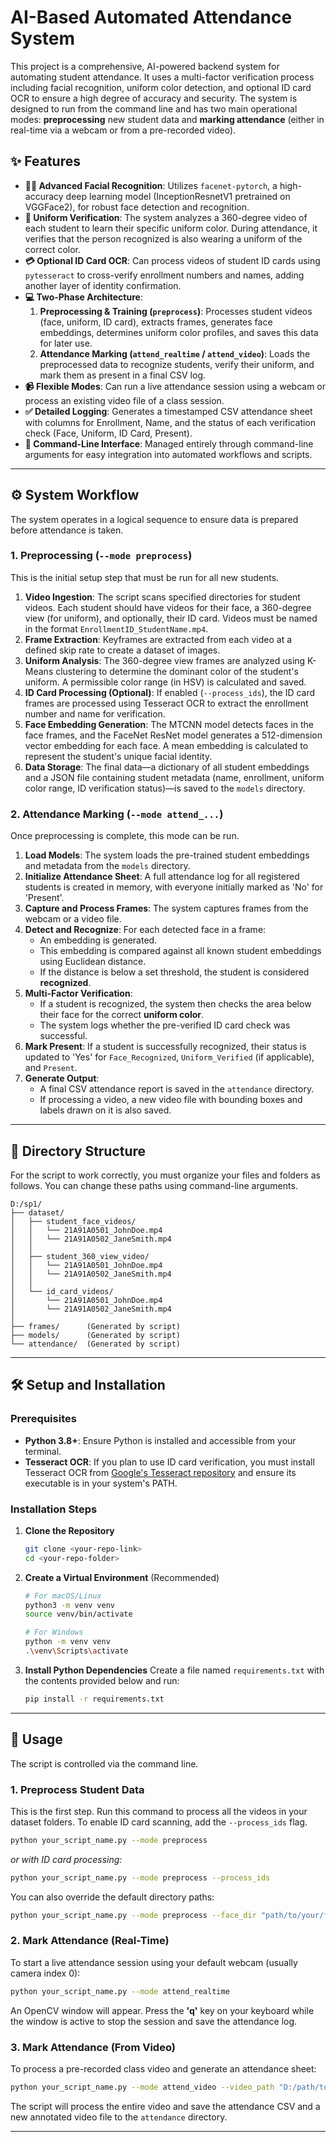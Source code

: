 # AI-Based Automated Attendance System

This project is a comprehensive, AI-powered backend system for automating student attendance. It uses a multi-factor verification process including facial recognition, uniform color detection, and optional ID card OCR to ensure a high degree of accuracy and security. The system is designed to run from the command line and has two main operational modes: **preprocessing** new student data and **marking attendance** (either in real-time via a webcam or from a pre-recorded video).


## ✨ Features

-   **👨‍🎓 Advanced Facial Recognition**: Utilizes `facenet-pytorch`, a high-accuracy deep learning model (InceptionResnetV1 pretrained on VGGFace2), for robust face detection and recognition.
-   **👕 Uniform Verification**: The system analyzes a 360-degree video of each student to learn their specific uniform color. During attendance, it verifies that the person recognized is also wearing a uniform of the correct color.
-   **💳 Optional ID Card OCR**: Can process videos of student ID cards using `pytesseract` to cross-verify enrollment numbers and names, adding another layer of identity confirmation.
-   **💻 Two-Phase Architecture**:
    1.  **Preprocessing & Training (`preprocess`)**: Processes student videos (face, uniform, ID card), extracts frames, generates face embeddings, determines uniform color profiles, and saves this data for later use.
    2.  **Attendance Marking (`attend_realtime` / `attend_video`)**: Loads the preprocessed data to recognize students, verify their uniform, and mark them as present in a final CSV log.
-   **📹 Flexible Modes**: Can run a live attendance session using a webcam or process an existing video file of a class session.
-   **✅ Detailed Logging**: Generates a timestamped CSV attendance sheet with columns for Enrollment, Name, and the status of each verification check (Face, Uniform, ID Card, Present).
-   **🚀 Command-Line Interface**: Managed entirely through command-line arguments for easy integration into automated workflows and scripts.

---

## ⚙️ System Workflow

The system operates in a logical sequence to ensure data is prepared before attendance is taken.

### 1. Preprocessing (`--mode preprocess`)

This is the initial setup step that must be run for all new students.

1.  **Video Ingestion**: The script scans specified directories for student videos. Each student should have videos for their face, a 360-degree view (for uniform), and optionally, their ID card. Videos must be named in the format `EnrollmentID_StudentName.mp4`.
2.  **Frame Extraction**: Keyframes are extracted from each video at a defined skip rate to create a dataset of images.
3.  **Uniform Analysis**: The 360-degree view frames are analyzed using K-Means clustering to determine the dominant color of the student's uniform. A permissible color range (in HSV) is calculated and saved.
4.  **ID Card Processing (Optional)**: If enabled (`--process_ids`), the ID card frames are processed using Tesseract OCR to extract the enrollment number and name for verification.
5.  **Face Embedding Generation**: The MTCNN model detects faces in the face frames, and the FaceNet ResNet model generates a 512-dimension vector embedding for each face. A mean embedding is calculated to represent the student's unique facial identity.
6.  **Data Storage**: The final data—a dictionary of all student embeddings and a JSON file containing student metadata (name, enrollment, uniform color range, ID verification status)—is saved to the `models` directory.

### 2. Attendance Marking (`--mode attend_...`)

Once preprocessing is complete, this mode can be run.

1.  **Load Models**: The system loads the pre-trained student embeddings and metadata from the `models` directory.
2.  **Initialize Attendance Sheet**: A full attendance log for all registered students is created in memory, with everyone initially marked as 'No' for 'Present'.
3.  **Capture and Process Frames**: The system captures frames from the webcam or a video file.
4.  **Detect and Recognize**: For each detected face in a frame:
    -   An embedding is generated.
    -   This embedding is compared against all known student embeddings using Euclidean distance.
    -   If the distance is below a set threshold, the student is considered **recognized**.
5.  **Multi-Factor Verification**:
    -   If a student is recognized, the system then checks the area below their face for the correct **uniform color**.
    -   The system logs whether the pre-verified ID card check was successful.
6.  **Mark Present**: If a student is successfully recognized, their status is updated to 'Yes' for `Face_Recognized`, `Uniform_Verified` (if applicable), and `Present`.
7.  **Generate Output**:
    -   A final CSV attendance report is saved in the `attendance` directory.
    -   If processing a video, a new video file with bounding boxes and labels drawn on it is also saved.

---

## 📂 Directory Structure

For the script to work correctly, you must organize your files and folders as follows. You can change these paths using command-line arguments.

```
D:/sp1/
├── dataset/
│   ├── student_face_videos/
│   │   └── 21A91A0501_JohnDoe.mp4
│   │   └── 21A91A0502_JaneSmith.mp4
│   │
│   ├── student_360_view_video/
│   │   └── 21A91A0501_JohnDoe.mp4
│   │   └── 21A91A0502_JaneSmith.mp4
│   │
│   └── id_card_videos/
│       └── 21A91A0501_JohnDoe.mp4
│       └── 21A91A0502_JaneSmith.mp4
│
├── frames/      (Generated by script)
├── models/      (Generated by script)
└── attendance/  (Generated by script)
```

---

## 🛠️ Setup and Installation

### Prerequisites

-   **Python 3.8+**: Ensure Python is installed and accessible from your terminal.
-   **Tesseract OCR**: If you plan to use ID card verification, you must install Tesseract OCR from [Google's Tesseract repository](https://github.com/tesseract-ocr/tesseract) and ensure its executable is in your system's PATH.

### Installation Steps

1.  **Clone the Repository**
    ```bash
    git clone <your-repo-link>
    cd <your-repo-folder>
    ```

2.  **Create a Virtual Environment** (Recommended)
    ```bash
    # For macOS/Linux
    python3 -m venv venv
    source venv/bin/activate

    # For Windows
    python -m venv venv
    .\venv\Scripts\activate
    ```

3.  **Install Python Dependencies**
    Create a file named `requirements.txt` with the contents provided below and run:
    ```bash
    pip install -r requirements.txt
    ```

---

## 🚀 Usage

The script is controlled via the command line.

### 1. Preprocess Student Data

This is the first step. Run this command to process all the videos in your dataset folders. To enable ID card scanning, add the `--process_ids` flag.

```bash
python your_script_name.py --mode preprocess
```
*or with ID card processing:*
```bash
python your_script_name.py --mode preprocess --process_ids
```

You can also override the default directory paths:
```bash
python your_script_name.py --mode preprocess --face_dir "path/to/your/face_videos" --uniform_dir "path/to/your/uniform_videos"
```

### 2. Mark Attendance (Real-Time)

To start a live attendance session using your default webcam (usually camera index 0):

```bash
python your_script_name.py --mode attend_realtime
```
An OpenCV window will appear. Press the **'q'** key on your keyboard while the window is active to stop the session and save the attendance log.

### 3. Mark Attendance (From Video)

To process a pre-recorded class video and generate an attendance sheet:

```bash
python your_script_name.py --mode attend_video --video_path "D:/path/to/your/class_session.mp4"
```

The script will process the entire video and save the attendance CSV and a new annotated video file to the `attendance` directory.

---
